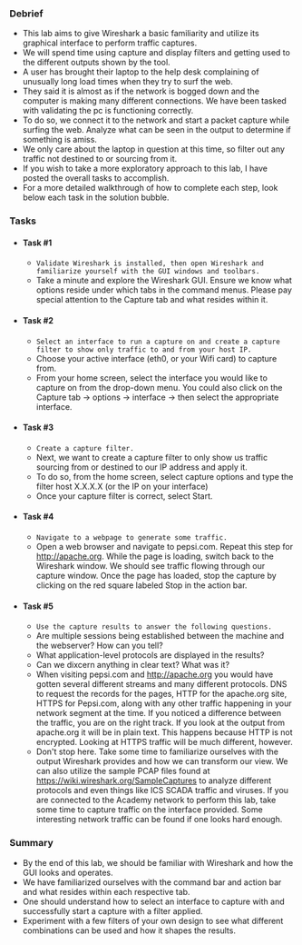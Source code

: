 ### Debrief
- This lab aims to give Wireshark a basic familiarity and utilize its graphical interface to perform traffic captures. 
- We will spend time using capture and display filters and getting used to the different outputs shown by the tool.
- A user has brought their laptop to the help desk complaining of unusually long load times when they try to surf the web. 
- They said it is almost as if the network is bogged down and the computer is making many different connections. We have been tasked with validating the pc is functioning correctly. 
- To do so, we connect it to the network and start a packet capture while surfing the web. Analyze what can be seen in the output to determine if something is amiss. 
- We only care about the laptop in question at this time, so filter out any traffic not destined to or sourcing from it.
- If you wish to take a more exploratory approach to this lab, I have posted the overall tasks to accomplish. 
- For a more detailed walkthrough of how to complete each step, look below each task in the solution bubble.



### Tasks
- #### Task #1
	- `Validate Wireshark is installed, then open Wireshark and familiarize yourself with the GUI windows and toolbars.`
	- Take a minute and explore the Wireshark GUI. Ensure we know what options reside under which tabs in the command menus. Please pay special attention to the Capture tab and what resides within it.
- #### Task #2
	- `Select an interface to run a capture on and create a capture filter to show only traffic to and from your host IP.`
	- Choose your active interface (eth0, or your Wifi card) to capture from.
	- From your home screen, select the interface you would like to capture on from the drop-down menu. You could also click on the Capture tab → options → interface → then select the appropriate interface.
- #### Task #3
	- `Create a capture filter.`
	- Next, we want to create a capture filter to only show us traffic sourcing from or destined to our IP address and apply it.
	- To do so, from the home screen, select capture options and type the filter host X.X.X.X (or the IP on your interface)  
	- Once your capture filter is correct, select Start.
- #### Task #4
	- `Navigate to a webpage to generate some traffic.`
	- Open a web browser and navigate to pepsi.com. Repeat this step for http://apache.org. While the page is loading, switch back to the Wireshark window. We should see traffic flowing through our capture window. Once the page has loaded, stop the capture by clicking on the red square labeled Stop in the action bar.
- #### Task #5
	- `Use the capture results to answer the following questions.`
	- Are multiple sessions being established between the machine and the webserver? How can you tell?
	- What application-level protocols are displayed in the results?
	- Can we dixcern anything in clear text? What was it?
	- When visiting pepsi.com and http://apache.org you would have gotten several different streams and many different protocols. DNS to request the records for the pages, HTTP for the apache.org site, HTTPS for Pepsi.com, along with any other traffic happening in your network segment at the time. If you noticed a difference between the traffic, you are on the right track. If you look at the output from apache.org it will be in plain text. This happens because HTTP is not encrypted. Looking at HTTPS traffic will be much different, however.
	- Don't stop here. Take some time to familiarize ourselves with the output Wireshark provides and how we can transform our view. We can also utilize the sample PCAP files found at https://wiki.wireshark.org/SampleCaptures to analyze different protocols and even things like ICS SCADA traffic and viruses. If you are connected to the Academy network to perform this lab, take some time to capture traffic on the interface provided. Some interesting network traffic can be found if one looks hard enough.



### Summary
- By the end of this lab, we should be familiar with Wireshark and how the GUI looks and operates. 
- We have familiarized ourselves with the command bar and action bar and what resides within each respective tab. 
- One should understand how to select an interface to capture with and successfully start a capture with a filter applied. 
- Experiment with a few filters of your own design to see what different combinations can be used and how it shapes the results.